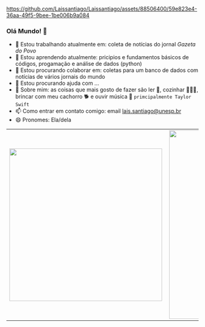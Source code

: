


https://github.com/Laissantiago/Laissantiago/assets/88506400/59e823e4-36aa-49f5-9bee-1be006b9a084



### Olá Mundo! 👋
- 🔭 Estou trabalhando atualmente em: coleta de notícias do jornal *Gazeta do Povo* 
- 🌱 Estou aprendendo atualmente: pricipios e fundamentos básicos de códigos, progamação e análise de dados (python)
- 👯 Estou procurando colaborar em: coletas para um banco de dados com notícias de vários jornais do mundo
- 🤔 Estou procurando ajuda com ...
- 💬 Sobre mim: as coisas que mais gosto de fazer são ler 📖, cozinhar 👩🏻‍🍳, brincar com meu cachorro 🐕 e ouvir música 🎵 `primcipalmente Taylor Swift`
- 📫 Como entrar em contato comigo: email lais.santiago@unesp.br
- 😄 Pronomes: Ela/dela

<center>
<table>
    <tr>
        <td><img width="400px" align="left" src="https://github-readme-stats.vercel.app/api/top-langs/?username=Laissantiago&hide=html&layout=compact&theme=buefy" /></td>
        <td><img width="495px" align="left" src="https://github-readme-stats.vercel.app/api?username=Laissantiago&theme=buefy"/></td>
    </tr>   
</table>
</center>  
